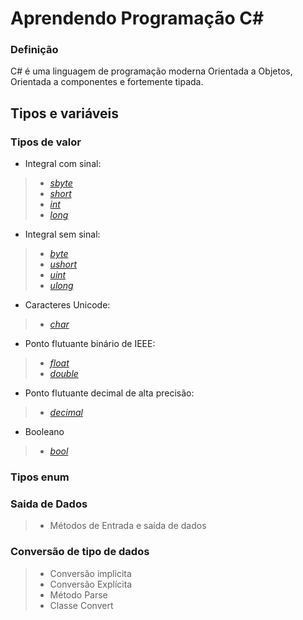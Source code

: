 # Aprendendo Programação C#
### Definição

C# é uma linguagem de programação moderna Orientada a Objetos, Orientada a componentes e fortemente tipada.

## Tipos e variáveis

### Tipos de valor

* Integral com sinal:

> * [_sbyte_](https://markdown.net.br)
> * [_short_](#short)
> * [_int_](#int)
> * [_long_](#long)

* Integral sem sinal:

> * [_byte_](#byte)
> * [_ushort_](#ushort)
> * [_uint_](#uint)
> * [_ulong_](#ulong)

* Caracteres Unicode:

> * [_char_](#char)

* Ponto flutuante binário de IEEE:

> * [_float_](#float)
> * [_double_](#double)

* Ponto flutuante decimal de alta precisão:

> * [_decimal_](#decimal)

* Booleano

> * [_bool_](#truefalse)

### Tipos enum



### Saida de Dados

> * Métodos de Entrada e saída de dados

### Conversão de tipo de dados

> * Conversão implicita
> * Conversão Explícita 
> * Método Parse
> * Classe Convert


